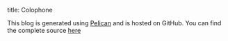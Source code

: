 title: Colophone

This blog is generated using [Pelican](http://blog.getpelican.com/) and is hosted on GitHub.
You can find the complete source [here](https://github.com/harterrt/harterrt)
